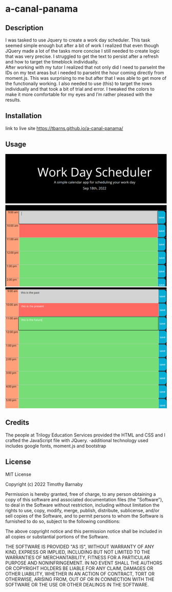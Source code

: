 # a-canal-panama

## Description

I was tasked to use Jquery to create a work day scheduler.  This task seemed simple enough but after a bit of work I realized that even though JQuery made a lot of the tasks more concise I still needed to create logic that was very precise.  I struggled to get the text to persist after a refresh and how to target the timeblock individually.  
After working with my tutor I realized that not only did I need to parseInt the IDs on my text areas but i needed to parseInt the hour coming directly from moment.js.  This was surprising to me but after that I was able to get more of the functionaily working.  I also needed to use (this) to target the rows individually and that took a bit of trial and error.  I tweaked the colors to make it more comfortable for my eyes and I’m rather pleased with the results. 


## Installation 
link to live site
https://tbarns.github.io/a-canal-panama/

## Usage 

 <img src="assets/Screenshot-1.png"   alt="Screenshot of live webpage">
 <img src="assets/Screenshot-2.png"   alt="Screenshot of live webpage">



## Credits
The people at Trilogy Education Services provided the HTML and CSS and I crafted the JavaScript file with JQuery.
-additional technology used includes google fonts, moment.js and bootstrap

## License

MIT License

Copyright (c) 2022 Timothy Barnaby

Permission is hereby granted, free of charge, to any person obtaining a copy
of this software and associated documentation files (the "Software"), to deal
in the Software without restriction, including without limitation the rights
to use, copy, modify, merge, publish, distribute, sublicense, and/or sell
copies of the Software, and to permit persons to whom the Software is
furnished to do so, subject to the following conditions:

The above copyright notice and this permission notice shall be included in all
copies or substantial portions of the Software.

THE SOFTWARE IS PROVIDED "AS IS", WITHOUT WARRANTY OF ANY KIND, EXPRESS OR
IMPLIED, INCLUDING BUT NOT LIMITED TO THE WARRANTIES OF MERCHANTABILITY,
FITNESS FOR A PARTICULAR PURPOSE AND NONINFRINGEMENT. IN NO EVENT SHALL THE
AUTHORS OR COPYRIGHT HOLDERS BE LIABLE FOR ANY CLAIM, DAMAGES OR OTHER
LIABILITY, WHETHER IN AN ACTION OF CONTRACT, TORT OR OTHERWISE, ARISING FROM,
OUT OF OR IN CONNECTION WITH THE SOFTWARE OR THE USE OR OTHER DEALINGS IN THE
SOFTWARE.

